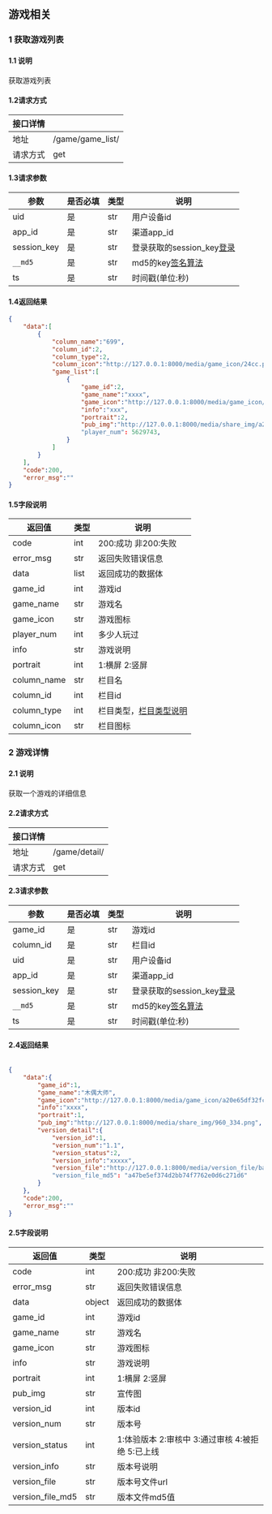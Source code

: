 ## 游戏相关

### 1 获取游戏列表
#### 1.1 说明
获取游戏列表
#### 1.2请求方式
|接口详情||
|--|--|
|地址|/game/game_list/|
|请求方式|get|
#### 1.3请求参数
| 参数 | 是否必填 | 类型|说明 |
| ---- | -------- |---|----|
|uid|是|str|用户设备id|
|app_id|是|str|渠道app_id|
|session_key|是|str|登录获取的session_key[登录](./登录与验证.md)|
|`__md5`|是|str|md5的key[签名算法](./登录与验证.md)|
|ts|是|str|时间戳(单位:秒)|

#### 1.4返回结果
```json
{
    "data":[
        {
            "column_name":"699",
            "column_id":2,
            "column_type":2,
            "column_icon":"http://127.0.0.1:8000/media/game_icon/24cc.png",
            "game_list":[
                {
                    "game_id":2,
                    "game_name":"xxxx",
                    "game_icon":"http://127.0.0.1:8000/media/game_icon/24cc.png",
                    "info":"xxx",
                    "portrait":2,
                    "pub_img":"http://127.0.0.1:8000/media/share_img/a20e6OQ.png"
                    "player_num": 5629743,
                }
            ]
        }
    ],
    "code":200,
    "error_msg":""
}

```
#### 1.5字段说明
| 返回值 | 类型 | 说明 |
| ---- | -------- |---|
|code|int|200:成功 非200:失败|
|error_msg|str|返回失败错误信息|
|data|list|返回成功的数据体|
|game_id|int|游戏id|
|game_name|str|游戏名|
|game_icon|str|游戏图标|
|player_num|int|多少人玩过|
|info|str|游戏说明|
|portrait|int|1:横屏 2:竖屏|
|column_name|str|栏目名|
|column_id|int|栏目id|
|column_type|int|栏目类型，[栏目类型说明](./栏目类型说明.md)|
|column_icon|str|栏目图标|




### 2 游戏详情
#### 2.1 说明
获取一个游戏的详细信息
#### 2.2请求方式
|接口详情||
|--|--|
|地址|/game/detail/|
|请求方式|get|
#### 2.3请求参数
| 参数 | 是否必填 | 类型|说明 |
| ---- | -------- |---|----|
|game_id|是|str|游戏id|
|column_id|是|str|栏目id|
|uid|是|str|用户设备id|
|app_id|是|str|渠道app_id|
|session_key|是|str|登录获取的session_key[登录](./登录与验证.md)|
|`__md5`|是|str|md5的key[签名算法](./登录与验证.md)|
|ts|是|str|时间戳(单位:秒)|
#### 2.4返回结果
```json
      
{
    "data":{
        "game_id":1,
        "game_name":"木偶大师",
        "game_icon":"http://127.0.0.1:8000/media/game_icon/a20e65df32fcfb576641ade6de77853_YtfuJTW.png",
        "info":"xxxx",
        "portrait":1,
        "pub_img":"http://127.0.0.1:8000/media/share_img/960_334.png",
        "version_detail":{
            "version_id":1,
            "version_num":"1.1",
            "version_status":2,
            "version_info":"xxxxx",
            "version_file":"http://127.0.0.1:8000/media/version_file/backend.zip"
            "version_file_md5": "a47be5ef374d2bb74f7762e0d6c271d6"
        }
    },
    "code":200,
    "error_msg":""
}

```
#### 2.5字段说明
| 返回值 | 类型 | 说明 |
| ---- | -------- |---|
|code|int|200:成功 非200:失败|
|error_msg|str|返回失败错误信息|
|data|object|返回成功的数据体|
|game_id|int|游戏id|
|game_name|str|游戏名|
|game_icon|str|游戏图标|
|info|str|游戏说明|
|portrait|int|1:横屏 2:竖屏|
|pub_img|str|宣传图|
|version_id|int|版本id|
|version_num|str|版本号|
|version_status|int|1:体验版本 2:审核中 3:通过审核 4:被拒绝 5:已上线|
|version_info|str|版本号说明|
|version_file|str|版本号文件url|
|version_file_md5|str|版本文件md5值|














